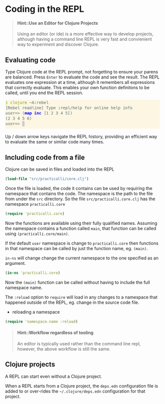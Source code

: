 # Coding in the REPL

> #### Hint::Use an Editor for Clojure Projects
> Using an editor (or ide) is a more effective way to develop projects, although having a command line REPL is very fast and convienient way to experiment and discover Clojure.


## Evaluating code
Type Clojure code at the REPL prompt, not forgetting to ensure your parens are balanced.  Press `Enter` to evaluate the code and see the result.  The REPL evaluates one expression at a time, although it remembers all expressions that correctly evaluate.  This enables your own function definitons to be called, until you end the REPL session.

![Clojure REPL clj evaluate map function](/images/clojure-repl-clj-eval-map-function.png)

Up / down arrow keys navigate the REPL history, providing an efficient way to evaluate the same or similar code many times.


## Including code from a file
Clojure can be saved in files and loaded into the REPL
```clojure
(load-file "src/practicalli/core.clj")
```

Once the file is loaded, the code it contains can be used by requiring the namespace that contains the code.  The namespace is the path to the file from under the `src` directory.  So the file `src/practicalli.core.clj` has the namespace `practicalli.core`
```clojure
(require 'practicalli.core)
```

Now the functions are available using their fully qualified names.  Assuming the namespace contains a function called `main`, that function can be called using `(practicalli.core/main)`.

If the default `user` namespace is change to `practicalli.core` then functions in that namespace can be called by just the function name, eg. `(main)`.

`in-ns` will change change the current namespace to the one specified as an argument.
```clojure
(in-ns 'practicalli.core)
```

Now the `(main)` function can be called without having to include the full namespace name.

The `:reload` option to `require` will load in any changes to a namespace that happened outside of the REPL, eg. change in the source code file.
* reloading a namespace
```clojure
(require 'namespace.name :reload)
```


> #### Hint::Workflow regardless of tooling
> An editor is typically used rather than the command line repl, however, the above workflow is still the same.


## Clojure projects
A REPL can start even without a Clojure project.

When a REPL starts from a Clojure project, the `deps.edn` configuration file is added to or over-rides the `~/.clojure/deps.edn` configuration for that project.
